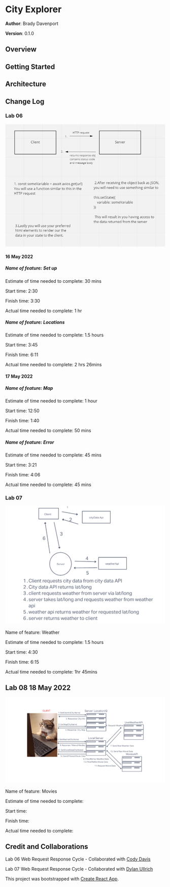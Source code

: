# City Explorer

**Author**: Brady Davenport

**Version**: 0.1.0

## Overview
<!-- Provide a high level overview of what this application is and why you are building it, beyond the fact that it's an assignment for this class. (i.e. What's your problem domain?) -->

## Getting Started
<!-- What are the steps that a user must take in order to build this app on their own machine and get it running? -->

## Architecture
<!-- Provide a detailed description of the application design. What technologies (languages, libraries, etc) you're using, and any other relevant design information. -->

## Change Log
<!-- Use this area to document the iterative changes made to your application as each feature is successfully implemented. Use time stamps. Here's an example:

01-01-2001 4:59pm - Application now has a fully-functional express server, with a GET route for the location resource. -->

### Lab 06

![lab06-wrrc](src/img/lab06-WRRC.png)

#### 16 May 2022

##### Name of feature: Set up

Estimate of time needed to complete: 30 mins

Start time: 2:30

Finish time: 3:30

Actual time needed to complete: 1 hr

##### Name of feature: Locations

Estimate of time needed to complete: 1.5 hours

Start time: 3:45

Finish time: 6:11

Actual time needed to complete: 2 hrs 26mins

#### 17 May 2022

##### Name of feature: Map

Estimate of time needed to complete: 1 hour

Start time: 12:50

Finish time: 1:40

Actual time needed to complete: 50 mins

##### Name of feature: Error

Estimate of time needed to complete: 45 mins

Start time: 3:21

Finish time: 4:06

Actual time needed to complete: 45 mins

### Lab 07

![lab07wrrc](src/img/lab07-wrrc.png)

Name of feature: Weather

Estimate of time needed to complete: 1.5 hours

Start time: 4:30

Finish time: 6:15

Actual time needed to complete: 1hr 45mins

## Lab 08 18 May 2022

![lab08-wrrc](src/img/lab08-wrrc.png)

Name of feature: Movies

Estimate of time needed to complete:

Start time:

Finish time:

Actual time needed to complete:

<!-- ## Lab 09 1 May 2022

Name of feature:

Estimate of time needed to complete:

Start time:

Finish time:

Actual time needed to complete:

## Credit and Collaborations -->

<!-- ## Lab 10 1 May 2022

Name of feature:

Estimate of time needed to complete:

Start time:

Finish time:

Actual time needed to complete: -->

## Credit and Collaborations

Lab 06 Web Request Response Cycle - Collaborated with [Cody Davis](https://github.com/Cozhee/)

Lab 07 Web Request Response Cycle - Collaborated with [Dylan Ullrich](https://github.com/GetUllrichorDieTrying)

This project was bootstrapped with [Create React App](https://github.com/facebook/create-react-app).
